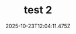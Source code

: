 ---
image: /static/img/portrait/test/test-2.png
title: test 2
category: Portrait
album: test
date: 2025-10-23T12:04:11.475Z
---